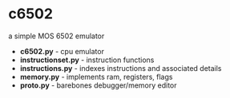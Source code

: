 # c6502
a simple MOS 6502 emulator

- **c6502.py** - cpu emulator
- **instructionset.py** - instruction functions
- **instructions.py** - indexes instructions and associated details
- **memory.py** - implements ram, registers, flags
- **proto.py** - barebones debugger/memory editor
